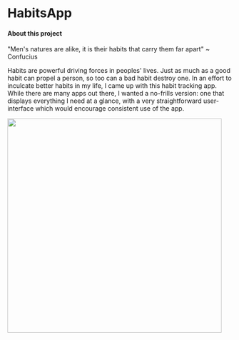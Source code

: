 # HabitsApp

#### About this project
"Men's natures are alike, it is their habits that carry them far apart" ~ Confucius

Habits are powerful driving forces in peoples' lives. Just as much as a good habit can propel a person, so too can a bad habit destroy one. In an effort to inculcate better habits in my life, I came up with this habit tracking app. While there are many apps out there, I wanted a no-frills version: one that displays everything I need at a glance, with a very straightforward user-interface which would encourage consistent use of the app.

<img src="https://user-images.githubusercontent.com/67910672/194759359-a0ad99b3-4f8a-4a08-a13c-526f3c5b340c.png" height=480>
